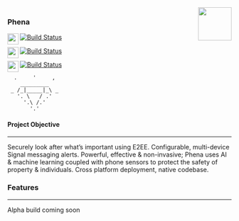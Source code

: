 <img src="https://www.rootdowndigital.com/wp-content/uploads/2017/12/300x300.png" height="75" width="75" align="right">


### Phena

<img src="https://cdn.iconscout.com/icon/free/png-256/swift-15-761717.png" height="25" width="25" align="left"> [![Build Status](https://travis-ci.com/lukeswitz/phena.svg?branch=swift)](https://travis-ci.com/lukeswitz/phena)  

<img src="https://image.flaticon.com/icons/png/128/152/152760.png" height="25" width="25" align="left"> [![Build Status](https://travis-ci.com/lukeswitz/phena.svg?branch=java-android)](https://travis-ci.com/lukeswitz/phena)   

<img src="https://wwwtalks.com/wp-content/uploads/2017/11/objective-c-training-croma-campus.png" height="25" width="25" align="left" > [![Build Status](https://travis-ci.com/lukeswitz/phena.svg?branch=obj-c)](https://travis-ci.com/lukeswitz/phena)


```
  .     '     ,  
    _________
 _ /_|_____|_\ _
   '. \   / .'
     '.\ /.'
       '.'
```


#### Project Objective
- - - -
Securely look after what’s important using E2EE. Configurable, multi-device Signal messaging alerts. Powerful, effective & non-invasive; Phena uses AI & machine learning coupled with phone sensors to protect the safety of property & individuals. Cross platform deployment, native codebase.

### Features
- - - -
Alpha build coming soon
